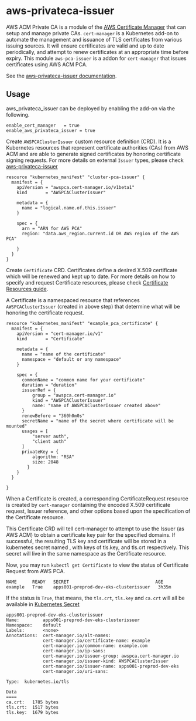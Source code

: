 # aws-privateca-issuer

AWS ACM Private CA is a module of the [AWS Certificate Manager](https://aws.amazon.com/certificate-manager/) that can setup and manage private CAs. `cert-manager` is a Kubernetes add-on to automate the management and issuance of TLS certificates from various issuing sources. It will ensure certificates are valid and up to date periodically, and attempt to renew certificates at an appropriate time before expiry. This module `aws-pca-issuer` is a addon for `cert-manager` that issues certificates using AWS ACM PCA.

See the [aws-privateca-issuer documentation](https://cert-manager.github.io/aws-privateca-issuer/).

## Usage

aws_privateca_issuer can be deployed by enabling the add-on via the following.

```hcl
enable_cert_manager   = true
enable_aws_privateca_issuer = true
```

Create `AWSPCAClusterIssuer` custom resource definition (CRD). It is a Kubernetes resources that represent certificate authorities (CAs) from AWS ACM and are able to generate signed certificates by honoring certificate signing requests. For more details on external `Issuer` types, please check [aws-privateca-issuer](https://github.com/cert-manager/aws-privateca-issuer)

```hcl
resource "kubernetes_manifest" "cluster-pca-issuer" {
  manifest = {
    apiVersion = "awspca.cert-manager.io/v1beta1"
    kind       = "AWSPCAClusterIssuer"

    metadata = {
      name = "logical.name.of.this.issuer"
    }

    spec = {
      arn = "ARN for AWS PCA"
      region: "data.aws_region.current.id OR AWS region of the AWS PCA"

    }
  }
}
```

Create `Certificate` CRD. Certificates define a desired X.509 certificate which will be renewed and kept up to date. For more details on how to specify and request Certificate resources, please check [Certificate Resources guide](https://cert-manager.io/docs/usage/certificate/).

A Certificate is a namespaced resource that references `AWSPCAClusterIssuer` (created in above step) that determine what will be honoring the certificate request.

```hcl
resource "kubernetes_manifest" "example_pca_certificate" {
  manifest = {
    apiVersion = "cert-manager.io/v1"
    kind       = "Certificate"

    metadata = {
      name = "name of the certificate"
      namespace = "default or any namespace"
    }

    spec = {
      commonName = "common name for your certificate"
      duration = "duration"
      issuerRef = {
          group = "awspca.cert-manager.io"
          kind = "AWSPCAClusterIssuer"
          name: "name of AWSPCAClusterIssuer created above"
      }
      renewBefore = "360h0m0s"
      secretName = "name of the secret where certificate will be mounted"
      usages = [
          "server auth",
          "client auth"
      ]
      privateKey = {
          algorithm: "RSA"
          size: 2048
        }
    }
  }

}
```

When a Certificate is created, a corresponding CertificateRequest resource is created by `cert-manager` containing the encoded X.509 certificate request, Issuer reference, and other options based upon the specification of the Certificate resource.

This Certificate CRD will tell cert-manager to attempt to use the Issuer (as AWS ACM) to obtain a certificate key pair for the specified domains. If successful, the resulting TLS key and certificate will be stored in a kubernetes secret named , with keys of tls.key, and tls.crt respectively. This secret will live in the same namespace as the Certificate resource.

Now, you may run `kubectl get Certificate` to view the status of Certificate Request from AWS PCA.

```
NAME      READY   SECRET                                 AGE
example   True    apps001-preprod-dev-eks-clusterissuer   3h35m
```

If the status is `True`, that means, the `tls.crt`, `tls.key` and `ca.crt` will all be available in [Kubernetes Secret](https://kubernetes.io/docs/concepts/configuration/secret/)

```
apps001-preprod-dev-eks-clusterissuer
Name:         apps001-preprod-dev-eks-clusterissuer
Namespace:    default
Labels:       <none>
Annotations:  cert-manager.io/alt-names: 
              cert-manager.io/certificate-name: example
              cert-manager.io/common-name: example.com
              cert-manager.io/ip-sans: 
              cert-manager.io/issuer-group: awspca.cert-manager.io
              cert-manager.io/issuer-kind: AWSPCAClusterIssuer
              cert-manager.io/issuer-name: apps001-preprod-dev-eks
              cert-manager.io/uri-sans: 

Type:  kubernetes.io/tls

Data
====
ca.crt:   1785 bytes
tls.crt:  1517 bytes
tls.key:  1679 bytes
```